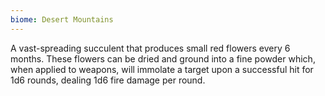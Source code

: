 ```yaml
---
biome: Desert Mountains
---
```

A vast-spreading succulent that produces small red flowers every 6 months. These flowers can be dried and ground into a fine powder which, when applied to weapons, will immolate a target upon a successful hit for 1d6 rounds, dealing 1d6 fire damage per round. 

